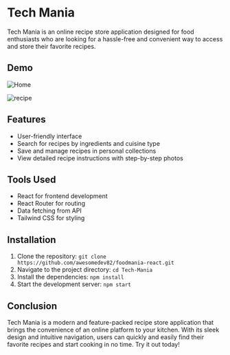 # Tech Mania

Tech Mania is an online recipe store application designed for food enthusiasts who are looking for a hassle-free and convenient way to access and store their favorite recipes.

## Demo

![Home](https://github.com/awesomedev82/foodmania-react/assets/149862258/1c37668c-e01d-4650-9882-51aa4deed4b4)

![recipe](https://github.com/awesomedev82/foodmania-react/assets/149862258/9b95c4ef-7053-4d1a-a75c-edf5eb0c97a5)

## Features

- User-friendly interface
- Search for recipes by ingredients and cuisine type
- Save and manage recipes in personal collections
- View detailed recipe instructions with step-by-step photos

## Tools Used

- React for frontend development
- React Router for routing
- Data fetching from API
- Tailwind CSS for styling

## Installation

1. Clone the repository: `git clone https://github.com/awesomedev82/foodmania-react.git`
2. Navigate to the project directory: `cd Tech-Mania`
3. Install the dependencies: `npm install`
4. Start the development server: `npm start`

## Conclusion

Tech Mania is a modern and feature-packed recipe store application that brings the convenience of an online platform to your kitchen. With its sleek design and intuitive navigation, users can quickly and easily find their favorite recipes and start cooking in no time. Try it out today!
